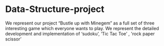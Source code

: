 # Data-Structure-project
We represent our project “Bustle up with Minegem” as a full set of three interesting game which everyone wants to play. We represent the detailed development and implementation of ‘sudoku’, ‘Tic Tac Toe’ , 'rock paper scissor’
